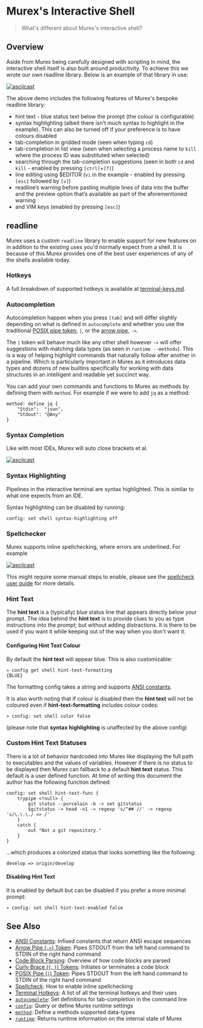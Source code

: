 # Murex's Interactive Shell

> What's different about Murex's interactive shell?

## Overview

Aside from Murex being carefully designed with scripting in mind, the
interactive shell itself is also built around productivity. To achieve this
we wrote our own readline library. Below is an example of that library in use:

[![asciicast](https://asciinema.org/a/232714.svg)](https://asciinema.org/a/232714)

The above demo includes the following features of Murex's bespoke readline
library:

- hint text - blue status text below the prompt (the colour is configurable)
- syntax highlighting (albeit there isn’t much syntax to highlight in the
  example). This can also be turned off if your preference is to have colours
  disabled
- tab-completion in gridded mode (seen when typing `cd`)
- tab-completion in list view (seen when selecting a process name to `kill`
  where the process ID was substituted when selected)
- searching through the tab-completion suggestions (seen in both `cd` and
  `kill` - enabled by pressing `[ctrl]`+`[f]`)
- line editing using $EDITOR (`vi` in the example - enabled by pressing `[esc]`
  followed by `[v]`)
- readline’s warning before pasting multiple lines of data into the buffer and
  the preview option that’s available as part of the aforementioned warning
- and VIM keys (enabled by pressing `[esc]`)

## readline

Murex uses a custom `readline` library to enable support for new features on
in addition to the existing uses you'd normally expect from a shell. It is
because of this Murex provides one of the best user experiences of any of the
shells available today.

### Hotkeys

A full breakdown of supported hotkeys is available at [terminal-keys.md](terminal-keys.md).

### Autocompletion

Autocompletion happen when you press `[tab]` and will differ slightly depending
on what is defined in `autocomplete` and whether you use the traditional
[POSIX pipe token](/parser/pipe-posix.md), `|`, or the [arrow pipe](/parser/pipe-arrow.md),
`->`.

The `|` token will behave much like any other shell however `->` will offer
suggestions with matching data types (as seen in `runtime --methods`). This is
a way of helping highlight commands that naturally follow after another in a
pipeline. Which is particularly important in Murex as it introduces data
types and dozens of new builtins specifically for working with data structures
in an intelligent and readable yet succinct way.

You can add your own commands and functions to Murex as methods by defining
them with `method`. For example if we were to add `jq` as a method:

    method: define jq {
        "Stdin":  "json",
        "Stdout": "@Any"
    }

### Syntax Completion

Like with most IDEs, Murex will auto close brackets et al.

[![asciicast](https://asciinema.org/a/408029.svg)](https://asciinema.org/a/408029)

### Syntax Highlighting

Pipelines in the interactive terminal are syntax highlighted. This is similar
to what one expects from an IDE.

Syntax highlighting can be disabled by running:

    config: set shell syntax-highlighting off

### Spellchecker

Murex supports inline spellchecking, where errors are underlined. For example

[![asciicast](https://asciinema.org/a/408024.svg)](https://asciinema.org/a/408024)

This might require some manual steps to enable, please see the [spellcheck user guide](spellcheck.md)
for more details.

### Hint Text

The **hint text** is a (typically) blue status line that appears directly below
your prompt. The idea behind the **hint text** is to provide clues to you as
type instructions into the prompt; but without adding distractions. It is there
to be used if you want it while keeping out of the way when you don't want it.

#### Configuring Hint Text Colour

By default the **hint text** will appear blue. This is also customizable:

    » config get shell hint-text-formatting
    {BLUE}

The formatting config takes a string and supports [ANSI constants](ansi.md).

It is also worth noting that if colour is disabled then the **hint text** will
not be coloured even if **hint-text-formatting** includes colour codes:

    » config: set shell color false

(please note that **syntax highlighting** is unaffected by the above config)

### Custom Hint Text Statuses

There is a lot of behavior hardcoded into Murex like displaying the full path
to executables and the values of variables. However if there is no status to be
displayed then Murex can fallback to a default **hint text** status. This
default is a user defined function. At time of writing this document the author
has the following function defined:

    config: set shell hint-text-func {
        trypipe <!null> {
            git status --porcelain -b -> set gitstatus
            $gitstatus -> head -n1 -> regexp 's/^## //' -> regexp 's/\.\.\./ => /'
        }
        catch {
            out "Not a git repository."
        }
    }

...which produces a colorized status that looks something like the following:

    develop => origin/develop

#### Disabling Hint Text

It is enabled by default but can be disabled if you prefer a more minimal
prompt:

    » config: set shell hint-text-enabled false

## See Also

- [ANSI Constants](/user-guide/ansi.md):
  Infixed constants that return ANSI escape sequences
- [Arrow Pipe (`->`) Token](/parser/pipe-arrow.md):
  Pipes STDOUT from the left hand command to STDIN of the right hand command
- [Code Block Parsing](/user-guide/code-block.md):
  Overview of how code blocks are parsed
- [Curly Brace (`{`, `}`) Tokens](/parser/curly-brace.md):
  Initiates or terminates a code block
- [POSIX Pipe (`|`) Token](/parser/pipe-posix.md):
  Pipes STDOUT from the left hand command to STDIN of the right hand command
- [Spellcheck](/user-guide/spellcheck.md):
  How to enable inline spellchecking
- [Terminal Hotkeys](/user-guide/terminal-keys.md):
  A list of all the terminal hotkeys and their uses
- [`autocomplete`](/commands/autocomplete.md):
  Set definitions for tab-completion in the command line
- [`config`](/commands/config.md):
  Query or define Murex runtime settings
- [`method`](/commands/method.md):
  Define a methods supported data-types
- [`runtime`](/commands/runtime.md):
  Returns runtime information on the internal state of Murex
